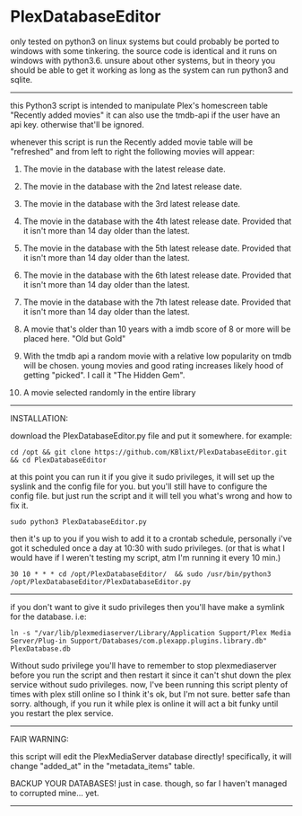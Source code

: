 # PlexDatabaseEditor

only tested on python3 on linux systems but could probably be ported to windows with some tinkering. the source code is
identical and it runs on windows with python3.6. unsure about other systems, but in theory you should be able to get it
working as long as the system can run python3 and sqlite.

----------

this Python3 script is intended to manipulate Plex's homescreen table "Recently added movies" it can also use the tmdb-api
if the user have an api key. otherwise that'll be ignored.

whenever this script is run the Recently added movie table will be "refreshed" and from left to right
the following movies will appear:

1. The movie in the database with the latest release date.
2. The movie in the database with the 2nd latest release date.
3. The movie in the database with the 3rd latest release date.
4. The movie in the database with the 4th latest release date. Provided that it isn't more than 14 day older than the latest.
5. The movie in the database with the 5th latest release date. Provided that it isn't more than 14 day older than the latest.
6. The movie in the database with the 6th latest release date. Provided that it isn't more than 14 day older than the latest.
7. The movie in the database with the 7th latest release date. Provided that it isn't more than 14 day older than the latest.

8. A movie that's older than 10 years with a imdb score of 8 or more will be placed here. "Old but Gold"

9. With  the tmdb api a random movie with a relative low popularity on tmdb will be chosen.
   young movies and good rating increases likely hood of getting "picked". I call it "The Hidden Gem".

10. A movie selected randomly in the entire library

----------
INSTALLATION:

download the PlexDatabaseEditor.py file and put it somewhere. for example:

    cd /opt && git clone https://github.com/KBlixt/PlexDatabaseEditor.git && cd PlexDatabaseEditor

at this point you can run it if you give it sudo privileges, it will set up the syslink and the config file for you.
but you'll still have to configure the config file. but just run the script and it will tell you what's wrong
and how to fix it.

    sudo python3 PlexDatabaseEditor.py

then it's up to you if you wish to add it to a crontab schedule, personally i've got it scheduled once a day at 10:30
with sudo privileges. (or that is what I would have if I weren't testing my script, atm I'm running it every 10 min.)

    30 10 * * * cd /opt/PlexDatabaseEditor/  && sudo /usr/bin/python3 /opt/PlexDatabaseEditor/PlexDatabaseEditor.py

----------

if you don't want to give it sudo privileges then you'll have make a symlink for the database. i.e:

    ln -s "/var/lib/plexmediaserver/Library/Application Support/Plex Media Server/Plug-in Support/Databases/com.plexapp.plugins.library.db" PlexDatabase.db

Without sudo privilege you'll have to remember to stop plexmediaserver before you run the script and then restart it
since it can't shut down the plex service without sudo privileges. now, I've been running this script plenty of times
with plex still online so I think it's ok, but I'm not sure. better safe than sorry. although, if you run it while
plex is online it will act a bit funky until you restart the plex service.

----------
FAIR WARNING:

this script will edit the PlexMediaServer database directly! specifically, it will change "added_at" in the
"metadata_items" table.

BACKUP YOUR DATABASES! just in case. though, so far I haven't managed to corrupted mine... yet.

----------




